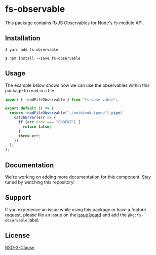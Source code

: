 # fs-observable

This package contains RxJS Observables for Node's `fs` module API.

## Installation

```
$ yarn add fs-observable
```

```
$ npm install --save fs-observable
```

## Usage

The example below shows how we can use the observables within this package to read in a file.

```javascript
import { readFileObservable } from "fs-observable";

export default () => {
  return readFileObservable("./notebook.ipynb").pipe(
    catchError(err => {
      if (err.code === "ENOENT") {
        return false;
      }
      throw err;
    })
  );
};
```

## Documentation

We're working on adding more documentation for this component. Stay tuned by watching this repository!

## Support

If you experience an issue while using this package or have a feature request, please file an issue on the [issue board](https://github.com/nteract/nteract/issues/new/choose) and add the `pkg:fs-observable` label.

## License

[BSD-3-Clause](https://choosealicense.com/licenses/bsd-3-clause/)
